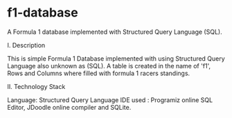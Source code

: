 # f1-database
A Formula 1 database implemented with Structured Query Language (SQL).

I. Description

This is simple Formula 1 Database implemented with using Structured Query Language also unknown as (SQL).
A table is created in the name of 'f1', Rows and Columns where filled with formula 1 racers standings.


II. Technology Stack
 
Language: Structured Query Language
IDE used : Programiz online SQL Editor, JDoodle online compiler and SQLite.
